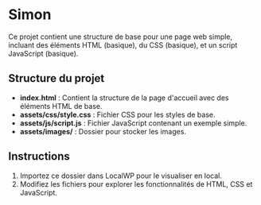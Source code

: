 # Simon 

Ce projet contient une structure de base pour une page web simple, incluant des éléments HTML (basique), du CSS (basique), et un script JavaScript (basique).

## Structure du projet

- **index.html** : Contient la structure de la page d'accueil avec des éléments HTML de base.
- **assets/css/style.css** : Fichier CSS pour les styles de base.
- **assets/js/script.js** : Fichier JavaScript contenant un exemple simple.
- **assets/images/** : Dossier pour stocker les images.

## Instructions

1. Importez ce dossier dans LocalWP pour le visualiser en local.
2. Modifiez les fichiers pour explorer les fonctionnalités de HTML, CSS et JavaScript.

